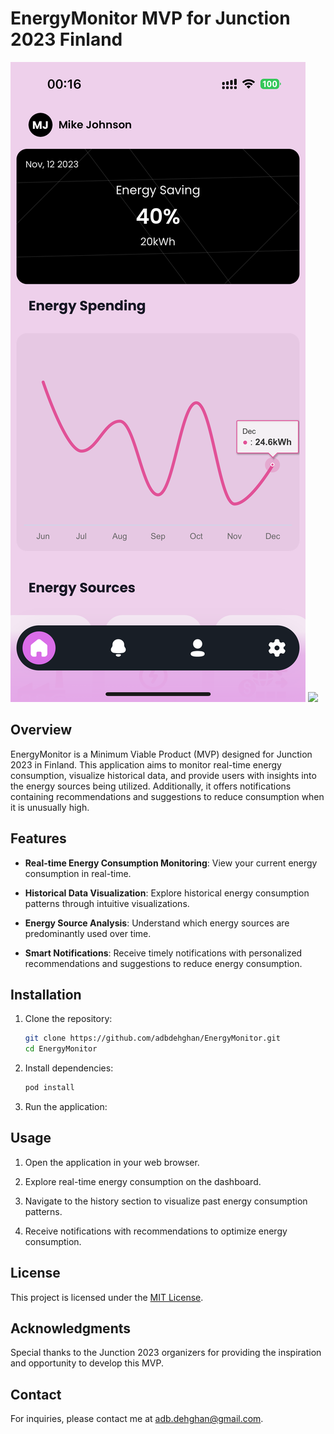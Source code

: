 # EnergyMonitor MVP for Junction 2023 Finland

![EnergyMonitor Logo](https://github.com/adbdehghan/HorizonPower/blob/main/screenshot.png)
<img src='[figure/jupyterlab.png](https://github.com/adbdehghan/HorizonPower/blob/main/screenshot.png)' width='400'>

## Overview

EnergyMonitor is a Minimum Viable Product (MVP) designed for Junction 2023 in Finland. This application aims to monitor real-time energy consumption, visualize historical data, and provide users with insights into the energy sources being utilized. Additionally, it offers notifications containing recommendations and suggestions to reduce consumption when it is unusually high.

## Features

- **Real-time Energy Consumption Monitoring**: View your current energy consumption in real-time.
  
- **Historical Data Visualization**: Explore historical energy consumption patterns through intuitive visualizations.

- **Energy Source Analysis**: Understand which energy sources are predominantly used over time.

- **Smart Notifications**: Receive timely notifications with personalized recommendations and suggestions to reduce energy consumption.

## Installation

1. Clone the repository:

    ```bash
    git clone https://github.com/adbdehghan/EnergyMonitor.git
    cd EnergyMonitor
    ```

2. Install dependencies:

    ```bash
    pod install
    ```

3. Run the application:


## Usage

1. Open the application in your web browser.

2. Explore real-time energy consumption on the dashboard.

3. Navigate to the history section to visualize past energy consumption patterns.

4. Receive notifications with recommendations to optimize energy consumption.


## License

This project is licensed under the [MIT License](LICENSE).

## Acknowledgments

Special thanks to the Junction 2023 organizers for providing the inspiration and opportunity to develop this MVP.

## Contact

For inquiries, please contact me at adb.dehghan@gmail.com.

